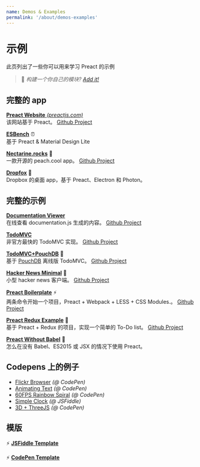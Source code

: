 ```yaml
---
name: Demos & Examples
permalink: '/about/demos-examples'
---
```


# 示例

此页列出了一些你可以用来学习 Preact 的示例

> :information_desk_person: _构建一个你自己的模块?
> [Add it!](https://github.com/developit/preact-www/blob/master/content/about/demos-examples.md)_


## 完整的 app

[**Preact Website** _(preactjs.com)_](https://preactjs.com)  
该网站基于 Preact。
[Github Project](https://github.com/developit/preact-www)

**[ESBench](http://esbench.com)** :alarm_clock:  
基于 Preact & Material Design Lite

**[Nectarine.rocks](http://nectarine.rocks)** :peach:  
一款开源的 peach.cool app。
[Github Project](https://github.com/developit/nectarine)

**[Dropfox](https://github.com/developit/dropfox)** :wolf:  
Dropbox 的桌面 app，基于 Preact、Electron 和 Photon。


## 完整的示例

**[Documentation Viewer](https://documentation-viewer.firebaseapp.com)**  
在线查看 documentation.js 生成的内容。
[Github Project](https://github.com/developit/documentation-viewer)

**[TodoMVC](http://developit.github.io/preact-todomvc/)**  
非官方最快的 TodoMVC 实现。
[Github Project](https://github.com/developit/preact-todomvc)

**[TodoMVC+PouchDB](http://katopz.github.io/preact-todomvc-pouchdb/)** :floppy_disk:  
基于 [PouchDB](https://pouchdb.com/) 离线版 TodoMVC。
[Github Project](https://github.com/katopz/preact-todomvc-pouchdb)

**[Hacker News Minimal](https://developit.github.io/hn_minimal/)** :newspaper:  
小型 hacker news 客户端。
[Github Project](https://github.com/developit/hn_minimal)

**[Preact Boilerplate](https://preact-boilerplate.surge.sh)** :zap:   
两条命令开始一个项目，Preact + Webpack + LESS + CSS Modules.。
[Github Project](https://github.com/developit/preact-boilerplate)

**[Preact Redux Example](https://preact-redux-example.surge.sh)** :repeat:  
基于 Preact + Redux 的项目，实现一个简单的 To-Do list。
[Github Project](https://github.com/developit/preact-redux-example)

**[Preact Without Babel](https://github.com/developit/preact-without-babel)** :horse:  
怎么在没有 Babel、ES2015 或 JSX 的情况下使用 Preact。


## Codepens 上的例子

- [Flickr Browser](http://codepen.io/developit/full/VvMZwK/) _(@ CodePen)_
- [Animating Text](http://codepen.io/developit/full/LpNOdm/) _(@ CodePen)_
- [60FPS Rainbow Spiral](http://codepen.io/developit/full/xGoagz/) _(@ CodePen)_
- [Simple Clock](http://jsfiddle.net/developit/u9m5x0L7/embedded/result,js/) _(@ JSFiddle)_
- [3D + ThreeJS](http://codepen.io/developit/pen/PPMNjd?editors=0010) _(@ CodePen)_

## 模版

:zap: [**JSFiddle Template**](https://jsfiddle.net/developit/rs6zrh5f/embedded/result/)

:zap: [**CodePen Template**](http://codepen.io/developit/pen/pgaROe?editors=0010)
